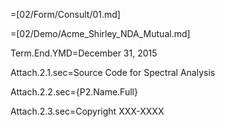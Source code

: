 =[02/Form/Consult/01.md]

=[02/Demo/Acme_Shirley_NDA_Mutual.md]

Term.End.YMD=December 31, 2015

Attach.2.1.sec=Source Code for Spectral Analysis

Attach.2.2.sec={P2.Name.Full}

Attach.2.3.sec=Copyright XXX-XXXX